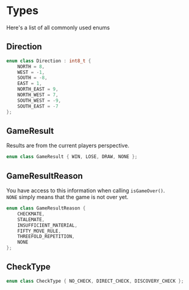 # Types

Here's a list of all commonly used enums

## Direction

```cpp
enum class Direction : int8_t {
    NORTH = 8,
    WEST = -1,
    SOUTH = -8,
    EAST = 1,
    NORTH_EAST = 9,
    NORTH_WEST = 7,
    SOUTH_WEST = -9,
    SOUTH_EAST = -7
};
```

## GameResult

Results are from the current players perspective.

```cpp
enum class GameResult { WIN, LOSE, DRAW, NONE };
```

## GameResultReason

You have access to this information when calling `isGameOver()`.  
`NONE` simply means that the game is not over yet.

```cpp
enum class GameResultReason {
    CHECKMATE,
    STALEMATE,
    INSUFFICIENT_MATERIAL,
    FIFTY_MOVE_RULE,
    THREEFOLD_REPETITION,
    NONE
};
```

## CheckType

```cpp
enum class CheckType { NO_CHECK, DIRECT_CHECK, DISCOVERY_CHECK };
```
